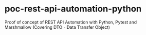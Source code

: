 # poc-rest-api-automation-python
Proof of concept of REST API Automation with Python, Pytest and Marshmallow (Covering DTO - Data Transfer Object)
